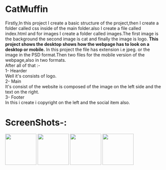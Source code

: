 # CatMuffin

Firstly,In this project I create a basic structure of the project,then I create a folder called css inside of the main folder.also I create a file called index.html
and for images I create a folder called images.The first image is the background the second image is cat and finally the image is logo.
<b>This project shows the desktop shows how the webpage has to look on a desktop or mobile.</b>
In this project the file has extension i.e jpeg. or the image in the PSD format.Then two files for the mobile version of the webpage,also in two formats.<br>
After all of that :-<br>
1- Hearder<br>
  Well it's consists of logo.<br>
2- Main<br>
  It's consist of the website is composed of the image on the left side and the text on the right.<br>
3- Footer<br>
   In this i create i copyright on the left and the social item also.
   
   
   <h1>ScreenShots-:</h1>
   
   
 <img src=https://user-images.githubusercontent.com/109518128/182011004-197f87bc-5f45-43ab-9114-abfc8b6ff2c4.PNG height=100>

<img src=https://user-images.githubusercontent.com/109518128/182011005-9a348429-0e31-4ecd-872c-ea0c3d141e08.PNG height=100>

<img src=https://user-images.githubusercontent.com/109518128/182011006-1cba9bb7-7018-47ed-bd38-34b6da551760.PNG height=100>

<img src=https://user-images.githubusercontent.com/109518128/182011007-663c9441-b0f4-43d3-b40c-17677eabd31f.PNG height=100>
